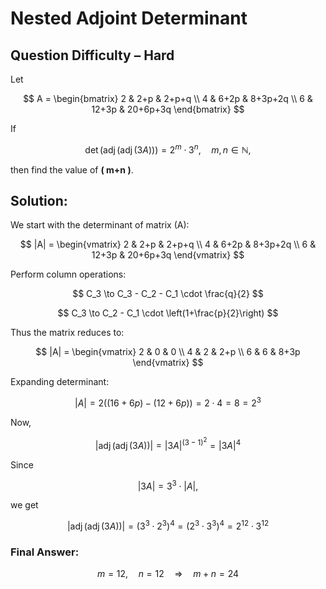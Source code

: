 # Nested Adjoint Determinant
## Question Difficulty – Hard

Let  

$$
A = \begin{bmatrix} 
2 & 2+p & 2+p+q \\ 
4 & 6+2p & 8+3p+2q \\ 
6 & 12+3p & 20+6p+3q 
\end{bmatrix}
$$

If  

$$
\det \Big( \operatorname{adj}(\operatorname{adj}(3A)) \Big) = 2^m \cdot 3^n, \quad m, n \in \mathbb{N},
$$

then find the value of **\( m+n \)**.


## Solution:

We start with the determinant of matrix \(A\):

$$
|A| = 
\begin{vmatrix}
2 & 2+p & 2+p+q \\
4 & 6+2p & 8+3p+2q \\
6 & 12+3p & 20+6p+3q
\end{vmatrix}
$$

Perform column operations:  

$$
C_3 \to C_3 - C_2 - C_1 \cdot \frac{q}{2}
$$  

$$
C_3 \to C_2 - C_1 \cdot \left(1+\frac{p}{2}\right)
$$  

Thus the matrix reduces to:  

$$
|A| =
\begin{vmatrix}
2 & 0 & 0 \\
4 & 2 & 2+p \\
6 & 6 & 8+3p
\end{vmatrix}
$$

Expanding determinant:  

$$
|A| = 2 \Big( (16+6p) - (12+6p) \Big) = 2 \cdot 4 = 8 = 2^3
$$


Now,  

$$
\big|\operatorname{adj}(\operatorname{adj}(3A))\big| = |3A|^{(3-1)^2} = |3A|^4
$$

Since  

$$
|3A| = 3^3 \cdot |A|,
$$  

we get  

$$
\big|\operatorname{adj}(\operatorname{adj}(3A))\big| = (3^3 \cdot 2^3)^4 = (2^3 \cdot 3^3)^4 = 2^{12} \cdot 3^{12}
$$


### Final Answer:

$$
m = 12, \quad n = 12 \quad \Rightarrow \quad m+n = 24
$$
